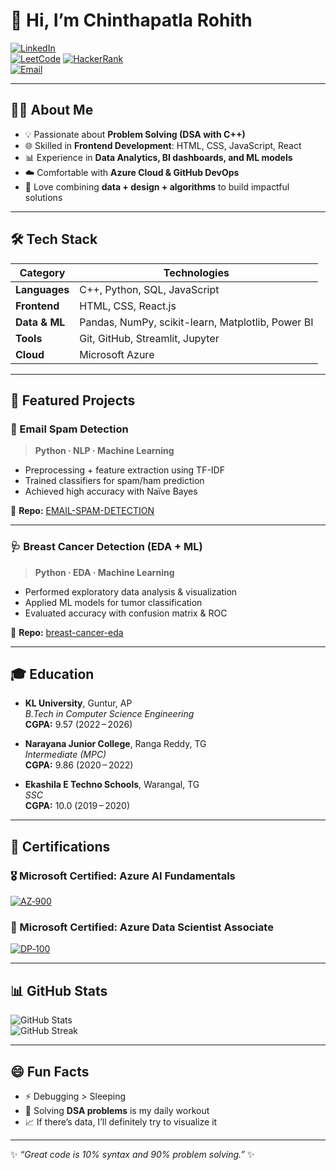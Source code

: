 # 👋 Hi, I’m **Chinthapatla Rohith**


[![LinkedIn](https://img.shields.io/badge/LinkedIn-0A66C2?style=for-the-badge&logo=linkedin&logoColor=white)](https://www.linkedin.com/in/chinthapatla-rohith)  
[![LeetCode](https://img.shields.io/badge/LeetCode-FFA116?style=for-the-badge&logo=leetcode&logoColor=black)](https://leetcode.com/cr__269) 
[![HackerRank](https://img.shields.io/badge/HackerRank-2EC866?style=for-the-badge&logo=hackerrank&logoColor=white)](https://www.hackerrank.com/cr_267)  
[![Email](https://img.shields.io/badge/Email-D14836?style=for-the-badge&logo=gmail&logoColor=white)](mailto:chinthapatlarohith@gmail.com)

---

## 🧑‍💻 About Me
- 💡 Passionate about **Problem Solving (DSA with C++)**  
- 🌐 Skilled in **Frontend Development**: HTML, CSS, JavaScript, React  
- 📊 Experience in **Data Analytics, BI dashboards, and ML models**  
- ☁️ Comfortable with **Azure Cloud & GitHub DevOps**  
- 🎯 Love combining **data + design + algorithms** to build impactful solutions  

---

## 🛠 Tech Stack  

| **Category**     | **Technologies**                                                                 |
|-------------------|----------------------------------------------------------------------------------|
| **Languages**     | C++, Python, SQL, JavaScript                                                     |
| **Frontend**      | HTML, CSS, React.js                                                              |
| **Data & ML**     | Pandas, NumPy, scikit-learn, Matplotlib, Power BI                                |
| **Tools**         | Git, GitHub, Streamlit, Jupyter                                                  |
| **Cloud**         | Microsoft Azure                                                                  |

---

## 🚀 Featured Projects  

### 📧 Email Spam Detection  
> **Python · NLP · Machine Learning**  
- Preprocessing + feature extraction using TF-IDF  
- Trained classifiers for spam/ham prediction  
- Achieved high accuracy with Naïve Bayes  

🔗 **Repo:** [EMAIL-SPAM-DETECTION](https://github.com/cr-267/EMAIL-SPAM-DETECTION)

---

### 🩺 Breast Cancer Detection (EDA + ML)  
> **Python · EDA · Machine Learning**  
- Performed exploratory data analysis & visualization  
- Applied ML models for tumor classification  
- Evaluated accuracy with confusion matrix & ROC  

🔗 **Repo:** [breast-cancer-eda](https://github.com/cr-267/breast-cancer-eda)

---

## 🎓 Education

- **KL University**, Guntur, AP  
  *B.Tech in Computer Science Engineering*  
  **CGPA:** 9.57 (2022 – 2026)

- **Narayana Junior College**, Ranga Reddy, TG  
  *Intermediate (MPC)*  
  **CGPA:** 9.86 (2020 – 2022)

- **Ekashila E Techno Schools**, Warangal, TG  
  *SSC*  
  **CGPA:** 10.0 (2019 – 2020)

---

## 📜 Certifications

### 🎖️ Microsoft Certified: Azure AI Fundamentals  
[![AZ‑900](https://img.shields.io/badge/AZ--900_Azure_AI_Fundamentals-0089D6?logo=microsoftazure&logoColor=white)](https://learn.microsoft.com/api/credentials/share/en-us/cr-267/6D0340D94ABC8F54?sharingId=6CAD354418BFF8F)  

### 🏅 Microsoft Certified: Azure Data Scientist Associate  
[![DP‑100](https://img.shields.io/badge/DP--100_Azure_Data_Scientist_Associate-0089D6?logo=microsoftazure&logoColor=white)](https://learn.microsoft.com/api/credentials/share/en-us/cr-267/88B97F37BD1554D7?sharingId=6CAD354418BFF8F)  


---

## 📊 GitHub Stats  

![GitHub Stats](https://github-readme-stats.vercel.app/api?username=cr-267&show_icons=true&theme=tokyonight&hide_border=true)  
![GitHub Streak](https://github-readme-streak-stats.herokuapp.com/?user=cr-267&theme=tokyonight&hide_border=true)  

---

## 😄 Fun Facts  
- ⚡ Debugging > Sleeping  
- 🧩 Solving **DSA problems** is my daily workout  
- 📈 If there’s data, I’ll definitely try to visualize it  

---

✨ *“Great code is 10% syntax and 90% problem solving.”* ✨  
